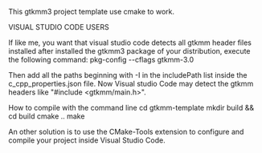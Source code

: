 This gtkmm3 project template use cmake to work.

VISUAL STUDIO CODE USERS

If like me, you want that visual studio code detects all gtkmm header files installed after installed the gtkmm3 package of your distribution, execute the following command:
pkg-config --cflags gtkmm-3.0

Then add all the paths beginning with -I in the includePath list inside the c_cpp_properties.json file.
Now Visual studio Code may detect the gtkmm headers like "#include <gtkmm/main.h>".

How to compile with the command line
cd gtkmm-template
mkdir build && cd build
cmake ..
make

An other solution is to use the CMake-Tools extension to configure and compile your project inside Visual Studio Code.

